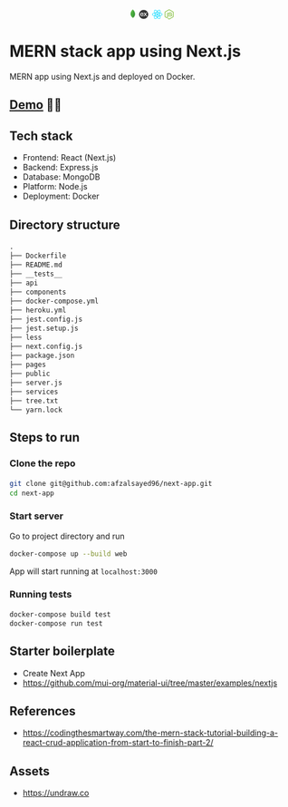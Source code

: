 <center><img src="public/mongodb.png" height="18px" style="vertical-align:sub">  <img src="public/express.png" height="18px" style="vertical-align:sub">  <img src="public/react.png" height="18px" style="vertical-align:sub">  <img src="public/nodejs.png" height="18px" style="vertical-align:sub"></center>

# MERN stack app using Next.js

MERN app using Next.js and deployed on Docker.

## [Demo](https://node-next.herokuapp.com/) 🥳🎉

## Tech stack

- Frontend: React (Next.js)
- Backend: Express.js
- Database: MongoDB
- Platform: Node.js
- Deployment: Docker

## Directory structure

```
.
├── Dockerfile
├── README.md
├── __tests__
├── api
├── components
├── docker-compose.yml
├── heroku.yml
├── jest.config.js
├── jest.setup.js
├── less
├── next.config.js
├── package.json
├── pages
├── public
├── server.js
├── services
├── tree.txt
└── yarn.lock
```

## Steps to run

### Clone the repo

```bash
git clone git@github.com:afzalsayed96/next-app.git
cd next-app
```

### Start server

Go to project directory and run

```bash
docker-compose up --build web
```

App will start running at `localhost:3000`

### Running tests

```
docker-compose build test
docker-compose run test
```

## Starter boilerplate

- Create Next App
- https://github.com/mui-org/material-ui/tree/master/examples/nextjs

## References

- https://codingthesmartway.com/the-mern-stack-tutorial-building-a-react-crud-application-from-start-to-finish-part-2/

## Assets

- https://undraw.co
